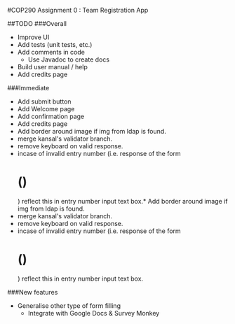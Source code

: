 #COP290 Assignment 0 : Team Registration App  

##TODO
###Overall  
* Improve UI
* Add tests (unit tests, etc.)   
* Add comments in code
	* Use Javadoc to create docs
* Build user manual / help
* Add credits page  

###Immediate
* Add submit button
* Add Welcome page
* Add confirmation page
* Add credits page
* Add border around image if img from ldap is found.
* merge kansal's validator branch.
* remove keyboard on valid response.
* incase of invalid entry number (i.e. response of the form <h1> ()</h1>) reflect this in entry number input text box.* Add border around image if img from ldap is found.
* merge kansal's validator branch.
* remove keyboard on valid response.
* incase of invalid entry number (i.e. response of the form <h1> ()</h1>) reflect this in entry number input text box.




###New features
* Generalise other type of form filling
	* Integrate with Google Docs & Survey Monkey
